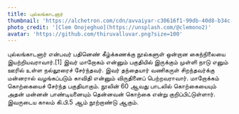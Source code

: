 ```yaml
---
title: புல்லங்காடனார்
thumbnail: 'https://alchetron.com/cdn/avvaiyar-c30616f1-99db-40d8-b34c-53a8ad7e053-resize-750.png'
photo_credit: '[Clem Onojeghuo](https://unsplash.com/@clemono2)'
avatar: 'https://github.com/thiruvalluvar.png?size=100'
---
```


புல்லங்காடனார் என்பவர் பதினெண் கீழ்க்கணக்கு நூல்களுள் ஒன்றான கைந்நிலையை இயற்றியவராவார்.[1] இவர் மாறோகம் என்னும் பகுதியில் இருக்கும் முள்ளி நாடு எனும் ஊரில் உள்ள நல்லூரைச் சேர்ந்தவர். இவர் தந்தையார் வணிகருள் சிறந்தவர்க்கு மன்னரால் வழங்கப்படும் காவிதி என்னும் விருதினைப் பெற்றவராவார். மாறோக்கம் கொற்கையைச் சேர்ந்த பகுதியாகும். நூலின் 60 ஆவது பாடலில் கொற்கையையும் அதன் மன்னன் பாண்டியனையும் தென்னவன் கொற்கை என்று குறிப்பிட்டுள்ளார். இவருடைய காலம் கி.பி.5 ஆம் நூற்றாண்டு ஆகும்.